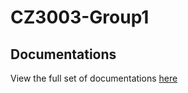 # CZ3003-Group1

## Documentations
View the full set of documentations [here](https://github.com/gnohgnij/CZ3003-Group1/tree/main/Documentations)
